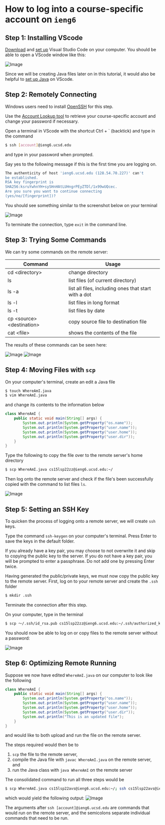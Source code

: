# How to log into a course-specific account on `ieng6`

## Step 1: Installing VScode

[Download](https://code.visualstudio.com/download) and [set up](https://code.visualstudio.com/learn/get-started/basics) Visual Studio Code on your computer. You should be able to open a VScode window like this:

![Image](/images/vscode.png)

Since we will be creating Java files later on in this tutorial, it would also be helpful to [set up Java](https://code.visualstudio.com/docs/languages/java) on VScode.


## Step 2: Remotely Connecting

Windows users need to install [OpenSSH](https://docs.microsoft.com/en-us/windows-server/administration/openssh/openssh_install_firstuse) for this step.

Use the [Account Lookup tool](https://sdacs.ucsd.edu/~icc/index.php) to retrieve your course-specific account and change your password if necessary.

Open a terminal in VScode with the shortcut Ctrl + ` (backtick) and type in the command 
```bash
$ ssh [account]@ieng6.ucsd.edu
```
and type in your password when prompted. 

Say yes to the following message if this is the first time you are logging on.
```bash
The authenticity of host 'ieng6.ucsd.edu (128.54.70.227)' can't
be established.
RSA key fingerprint is
SHA256:ksruYwhnYH+sySHnHAtLUHngrPEyZTDl/1x99wUQcec.
Are you sure you want to continue connecting
(yes/no/[fingerprint])?
```
You should see something similar to the screenshot below on your terminal

![Image](/images/log-on-screen.png)

To terminate the connection, type `exit` in the command line.

## Step 3: Trying Some Commands

We can try some commands on the remote server:

| Command | Usage |
| --- | --- |
| cd \<directory\> | change directory |
| ls | list files (of current directory) |
| ls -a | list all files, including ones that start with a dot|
| ls -l | list files in long format |
| ls -t | list files by date | 
| cp \<source\> \<destination\> | copy source file to destination file | 
| cat \<file\> | shows the contents of the file |

The results of these commands can be seen here:

![Image](/images/commands1.png)
![Image](/images/commands2.png)

## Step 4: Moving Files with `scp`

On your computer's terminal, create an edit a Java file
```bash
$ touch WhereAmI.java
$ vim WhereAmI.java
```
and change its contents to the information below 
```Java
class WhereAmI {
    public static void main(String[] args) {
        System.out.println(System.getProperty("os.name"));
        System.out.println(System.getProperty("user.name"));
        System.out.println(System.getProperty("user.home"));
        System.out.println(System.getProperty("user.dir"));
    }
}
```

Type the following to copy the file over to the remote server's home directory
```bash
$ scp WhereAmI.java cs15lsp22zz@ieng6.ucsd.edu:~/
```

Then log onto the remote server and check if the file's been successfully copied with the command to list files `ls`.

![Image](/images/scp.png)

## Step 5: Setting an SSH Key

To quicken the process of logging onto a remote server, we will create `ssh` keys.

Type the command `ssh-keygen` on your computer's terminal. Press Enter to save the keys in the default folder. 

If you already have a key pair, you may choose to not overwrite it and skip to copying the public key to the server. If you do not have a key pair, you will be prompted to enter a passphrase. Do not add one by pressing Enter twice.

Having generated the public/private keys, we must now copy the public key to the remote server. First, log on to your remote server and create the `.ssh` folder
```bash
$ mkdir .ssh
```
Terminate the connection after this step.

On your computer, type in the terminal
```bash
$ scp ～/.ssh/id_rsa.pub cs15lsp22zz@ieng6.ucsd.edu:~/.ssh/authorized_keys
```

You should now be able to log on or copy files to the remote server without a password:

![Image](/images/ssh-keygen.png)

## Step 6: Optimizing Remote Running

Suppose we now have edited `WhereAmI.java` on our computer to look like the following
```Java
class WhereAmI {
    public static void main(String[] args) {
        System.out.println(System.getProperty("os.name"));
        System.out.println(System.getProperty("user.name"));
        System.out.println(System.getProperty("user.home"));
        System.out.println(System.getProperty("user.dir"));
        System.out.println("This is an updated file");
    }
}
```
 and would like to both upload and run the file on the remote server.

 The steps required would then be to 
 1. `scp` the file to the remote server,
 2. compile the Java file with `javac WhereAmI.java` on the remote server, and
 3. run the Java class with `java WhereAmI` on the remote server

The consolidated command to run all three steps would be
```bash
$ scp WhereAmI.java cs15lsp22avs@ieng6.ucsd.edu:~/; ssh cs15lsp22avs@ieng6.ucsd.edu "javac WhereAmI.java; java WhereAmI"
```
which would yield the following output:
![Image](/images/optimization.png)

The arguments after `ssh [account]@ieng6.ucsd.edu` are commands that would run on the remote server, and the semicolons separate individual commands that need to be run.